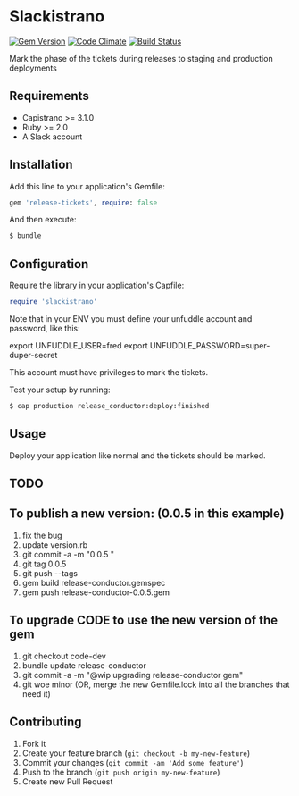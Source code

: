 # Slackistrano

[![Gem Version](https://badge.fury.io/rb/slackistrano.png)](http://badge.fury.io/rb/slackistrano)
[![Code Climate](https://codeclimate.com/github/GoodMeasuresLLC/release-conductor.png)](https://codeclimate.com/github/GoodMeasuresLLC/release-conductor)
[![Build Status](https://travis-ci.org/GoodMeasuresLLC/release-conductor.png?branch=master)](https://travis-ci.org/GoodMeasuresLLC/release-conductor)

Mark the phase of the tickets during releases to staging and production deployments

## Requirements

- Capistrano >= 3.1.0
- Ruby >= 2.0
- A Slack account

## Installation

Add this line to your application's Gemfile:

```ruby
gem 'release-tickets', require: false
```

And then execute:

```bash
$ bundle
```

## Configuration

Require the library in your application's Capfile:

```ruby
require 'slackistrano'
```
Note that in your ENV you must define your unfuddle account and password, like this:

export UNFUDDLE_USER=fred
export UNFUDDLE_PASSWORD=super-duper-secret

This account must have privileges to mark the tickets.


Test your setup by running:

```bash
$ cap production release_conductor:deploy:finished
```

## Usage

Deploy your application like normal and the tickets should be marked.

## TODO

## To publish a new version: (0.0.5 in this example)

1. fix the bug
2. update version.rb
3. git commit -a -m "0.0.5 <my-comment-there>"
4. git tag 0.0.5
5. git push --tags
6. gem build release-conductor.gemspec
7. gem push release-conductor-0.0.5.gem

## To upgrade CODE to use the new version of the gem

1. git checkout code-dev
2. bundle update release-conductor
3. git commit -a -m "@wip upgrading release-conductor gem"
4. git woe minor (OR, merge the new Gemfile.lock into all the branches that need it)

## Contributing

1. Fork it
2. Create your feature branch (`git checkout -b my-new-feature`)
3. Commit your changes (`git commit -am 'Add some feature'`)
4. Push to the branch (`git push origin my-new-feature`)
5. Create new Pull Request
